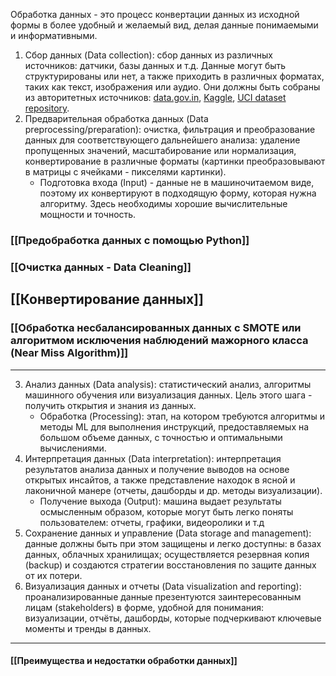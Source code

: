 Обработка данных - это процесс конвертации данных из исходной формы в более удобный и желаемый вид, делая данные понимаемыми и информативными.

1. Сбор данных (Data collection): сбор данных из различных источников: датчики, базы данных и т.д. Данные могут быть структурированы или нет, а также приходить в различных форматах, таких как текст, изображения или аудио. Они должны быть собраны из авторитетных источников: [data.gov.in](https://data.gov.in/), [Kaggle](https://www.kaggle.com/), [UCI dataset repository](https://archive.ics.uci.edu/ml/datasets.html).
2. Предварительная обработка данных (Data preprocessing/preparation): очистка, фильтрация и преобразование данных для соответствующего дальнейшего анализа: удаление пропущенных значений, масштабирование или нормализация, конвертирование в различные форматы (картинки преобразовывают в матрицы с ячейками - пикселями картинки).
	- Подготовка входа (Input) - данные не в машиночитаемом виде, поэтому их конвертируют в подходящую форму, которая нужна алгоритму. Здесь необходимы хорошие вычислительные мощности и точность. 
### [[Предобработка данных с помощью Python]]

### [[Очистка данных - Data Cleaning]]

## [[Конвертирование данных]]


### [[Обработка несбалансированных данных с SMOTE или алгоритмом исключения наблюдений мажорного класса  (Near Miss Algorithm)]]
---

3. Анализ данных (Data analysis): статистический анализ, алгоритмы машинного обучения или визуализация данных. Цель этого шага - получить открытия и знания из данных.
	- Обработка (Processing): этап, на котором требуются алгоритмы и методы ML для выполнения инструкций, предоставляемых на большом объеме данных, с точностью и оптимальными вычислениями.
4. Интерпретация данных (Data interpretation): интерпретация результатов анализа данных и получение выводов на основе открытых инсайтов, а также представление находок в ясной и лаконичной манере (отчеты, дашборды и др. методы визуализации).
	- Получение выхода (Output): машина выдает результаты осмысленным образом, которые могут быть легко поняты пользователем: отчеты, графики, видеоролики и т.д
5. Сохранение данных и управление (Data storage and management): данные должны быть при этом защищены и легко доступны: в базах данных, облачных хранилищах; осуществляется резервная копия (backup) и создаются стратегии восстановления по защите данных от их потери.
6. Визуализация данных и отчеты (Data visualization and reporting): проанализированные данные презентуются заинтересованным лицам (stakeholders) в форме, удобной для понимания: визуализации, отчёты, дашборды, которые подчеркивают ключевые моменты и тренды в данных.
---
#### [[Преимущества и недостатки обработки данных]]


